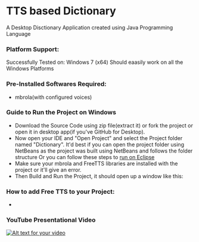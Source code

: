 # TTS based Dictionary
A Desktop Disctionary Application created using Java Programming Language

### Platform Support: 
Successfully Tested on: Windows 7 (x64)
Should eaasily work on all the Windows Platforms

### Pre-Installed Softwares Required:
* mbrola(with configured voices)

### Guide to Run the Project on Windows
* Download the Source Code using zip file(extract it) or fork the project or open it in desktop app(if you've GitHub for Desktop).
* Now open your IDE and "Open Project" and select the Project folder named "Dictionary".
   It'd best if you can open the project folder using NetBeans as the project was built using NetBeans and follows the folder structure
  Or you can follow these steps to [run on Eclipse](http://stackoverflow.com/questions/21535023/how-to-get-your-netbeans-project-into-eclipse)
* Make sure your mbrola and FreeTTS libraries are installed with the project or it'll give an error.
* Then Build and Run the Project, it should open up a window like this: 

### How to add Free TTS to your Project:
* 

### YouTube Presentational Video
[![Alt text for your video](https://i.ytimg.com/vi/o8PURZvvyvk/maxresdefault.jpg)](https://youtu.be/o8PURZvvyvk)
